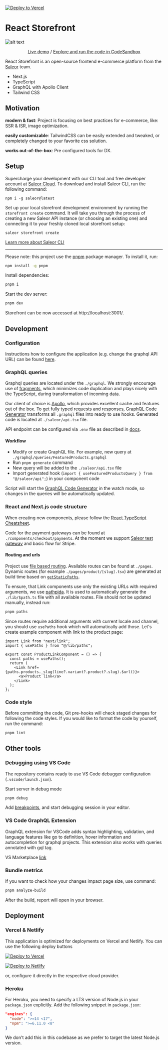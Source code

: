 [![Deploy to Vercel](https://vercel.com/button)](https://vercel.com/new/clone?repository-url=https%3A%2F%2Fgithub.com%2Fsaleor%2Freact-storefront&project-name=my-react-storefront&repo-name=my-react-storefront)

# React Storefront

![alt text](https://og-image.vercel.app/React%20Storefront.png?theme=light&md=1&fontSize=100px&images=https%3A%2F%2Fassets.vercel.com%2Fimage%2Fupload%2Ffront%2Fassets%2Fdesign%2Fvercel-triangle-black.svg&images=https%3A%2F%2Fsaleor.io%2Fstatic%2Flogo-ad1b99aa7c6f5acf58a61640af760cfd.svg)

<p align="center">
  <a href="https://reactstorefront.vercel.app">Live demo</a> / <a href="https://githubbox.com/saleor/react-storefront">Explore and run the code in CodeSandbox</a>
</p>

React Storefront is an open-source frontend e-commerce platform from the [Saleor](https://saleor.io) team.

- Next.js
- TypeScript
- GraphQL with Apollo Client
- Tailwind CSS

## Motivation

**modern & fast**:
Project is focusing on best practices for e-commerce, like: SSR & ISR, image optimization.

**easily customizable**:
TailwindCSS can be easily extended and tweaked, or completely changed to your favorite css solution.

**works out-of-the-box**:
Pre configured tools for DX.

## Setup

Supercharge your development with our CLI tool and free developer account at [Saleor Cloud](https://cloud.saleor.io/). To download and install Saleor CLI, run the following command:
```
npm i -g saleor@latest 
```

Set up your local storefront development environment by running the `storefront create` command. It will take you through the process of creating a new Saleor API instance (or choosing an existing one) and connecting it to your freshly cloned local storefront setup:

```
saleor storefront create
```

[Learn more about Saleor CLI](https://docs.saleor.io/docs/3.x/cli)


---

Please note: this project use the [pnpm](https://pnpm.io/) package manager. To install it, run:

```bash
npm install -g pnpm
```

Install dependencies:

```bash
pnpm i
```

Start the dev server:

```bash
pnpm dev
```

Storefront can be now accessed at http://localhost:3001/.

## Development

### Configuration

Instructions how to configure the application (e.g. change the graphql API URL) can be found [here](docs/configuration.md).

### GraphQL queries

Graphql queries are located under the `./graphql`. We strongly encourage use of [fragments](https://graphql.org/learn/queries/#fragments), which minimizes code duplication and plays nicely with the TypeScript, during transformation of incoming data.

Our client of choice is [Apollo](https://www.apollographql.com/docs/react/), which provides excellent cache and features out of the box. To get fully typed requests and responses, [GraphQL Code Generator](https://www.graphql-code-generator.com/) transforms all `.graphql` files into ready to use hooks. Generated code is located at `./saleor/api.tsx` file.

API endpoint can be configured via `.env` file as described in [docs](docs/configuration.md).

#### Workflow

- Modify or create GraphQL file. For example, new query at `./graphql/queries/FeaturedProducts.graphql`
- Run `pnpm generate` command
- New query will be added to the `./saleor/api.tsx` file
- Import generated hook (`import { useFeaturedProductsQuery } from "@/saleor/api";`) in your component code

Script will start the [GraphQL Code Generator](https://www.graphql-code-generator.com/) in the watch mode, so changes in the queries will be automatically updated.

### React and Next.js code structure

When creating new components, please follow the [React TypeScript Cheatsheet](https://react-typescript-cheatsheet.netlify.app/docs/basic/getting-started/function_components/).

Code for the payment gateways can be found at `./components/checkout/payments`. At the moment we support [Saleor test gateway](https://docs.saleor.io/docs/3.0/developer/available-plugins/dummy-credit-card) and basic flow for Stripe.

#### Routing and urls

Project use [file based routing](https://nextjs.org/docs/routing/introduction). Available routes can be found at `./pages`. Dynamic routes (for example `./pages/product/[slug].tsx`) are generated at build time based on [`getStaticPaths`](https://nextjs.org/docs/basic-features/data-fetching#getstaticpaths-static-generation).

To ensure, that Link components use only the existing URLs with required arguments, we use [pathpida](https://github.com/aspida/pathpida). It is used to automatically generate the `./lib/$path.ts` file with all available routes. File should not be updated manually, instead run:

```bash
pnpm paths
```

Since routes require additional arguments with current locale and channel, you should use `usePaths` hook which will automatically add those. Let's create example component with link to the product page:

```tsx
import Link from "next/link";
import { usePaths } from "@/lib/paths";

export const ProductLinkComponent = () => {
  const paths = usePaths();
  return (
    <Link href={paths.products._slug(line?.variant?.product?.slug).$url()}>
      <a>Product link</a>
    </Link>
  );
};
```

### Code style

Before committing the code, Git pre-hooks will check staged changes for following the code styles. If you would like to format the code by yourself, run the command:

```bash
pnpm lint
```

## Other tools

### Debugging using VS Code

The repository contains ready to use VS Code debugger configuration (`.vscode/launch.json`).

Start server in debug mode

```bash
pnpm debug
```

Add [breakpoints](https://code.visualstudio.com/docs/editor/debugging#_breakpoints), and start debugging session in your editor.

### VS Code GraphQL Extension

GraphQL extension for VSCode adds syntax highlighting, validation, and language features like go to definition, hover information and autocompletion for graphql projects. This extension also works with queries annotated with gql tag.

VS Marketplace [link](https://marketplace.visualstudio.com/items?itemName=GraphQL.vscode-graphql)

### Bundle metrics

If you want to check how your changes impact page size, use command:

```bash
pnpm analyze-build
```

After the build, report will open in your browser.

## Deployment

### Vercel & Netlify

This application is optimized for deployments on Vercel and Netlify. You can use the following deploy buttons

[![Deploy to Vercel](https://vercel.com/button)](https://vercel.com/new/clone?repository-url=https%3A%2F%2Fgithub.com%2Fsaleor%2Freact-storefront&project-name=my-react-storefront&repo-name=my-react-storefront)

[![Deploy to Netlify](https://www.netlify.com/img/deploy/button.svg)](https://app.netlify.com/start/deploy?repository=https://github.com/saleor/react-storefront)

or, configure it directly in the respective cloud provider.

### Heroku

For Heroku, you need to specify a LTS version of Node.js in your `package.json` explicitly. Add the following snippet in `package.json`:

```json
"engines": {
  "node": ">=14 <17",
  "npm": ">=6.11.0 <8"
}
```

We don't add this in this codebase as we prefer to target the latest Node.js version.

